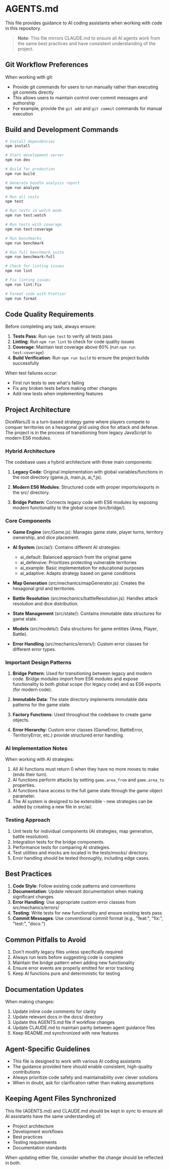 # AGENTS.md

This file provides guidance to AI coding assistants when working with code in this repository.

> **Note**: This file mirrors CLAUDE.md to ensure all AI agents work from the same best practices and have consistent understanding of the project.

## Git Workflow Preferences

When working with git:

- Provide git commands for users to run manually rather than executing git commits directly
- This allows users to maintain control over commit messages and authorship
- For example, provide the `git add` and `git commit` commands for manual execution

## Build and Development Commands

```bash
# Install dependencies
npm install

# Start development server
npm run dev

# Build for production
npm run build

# Generate bundle analysis report
npm run analyze

# Run all tests
npm test

# Run tests in watch mode
npm run test:watch

# Run tests with coverage
npm run test:coverage

# Run benchmarks
npm run benchmark

# Run full benchmark suite
npm run benchmark:full

# Check for linting issues
npm run lint

# Fix linting issues
npm run lint:fix

# Format code with Prettier
npm run format
```

## Code Quality Requirements

Before completing any task, always ensure:

1. **Tests Pass**: Run `npm test` to verify all tests pass
2. **Linting**: Run `npm run lint` to check for code quality issues
3. **Coverage**: Maintain test coverage above 60% (run `npm run test:coverage`)
4. **Build Verification**: Run `npm run build` to ensure the project builds successfully

When test failures occur:

- First run tests to see what's failing
- Fix any broken tests before making other changes
- Add new tests when implementing features

## Project Architecture

DiceWarsJS is a turn-based strategy game where players compete to conquer territories on a hexagonal grid using dice for attack and defense. The project is in the process of transitioning from legacy JavaScript to modern ES6 modules.

### Hybrid Architecture

The codebase uses a hybrid architecture with three main components:

1. **Legacy Code**: Original implementation with global variables/functions in the root directory (game.js, main.js, ai\_\*.js).

2. **Modern ES6 Modules**: Structured code with proper imports/exports in the src/ directory.

3. **Bridge Pattern**: Connects legacy code with ES6 modules by exposing modern functionality to the global scope (src/bridge/).

### Core Components

- **Game Engine** (src/Game.js): Manages game state, player turns, territory ownership, and dice placement.

- **AI System** (src/ai/): Contains different AI strategies:

  - ai_default: Balanced approach from the original game
  - ai_defensive: Prioritizes protecting vulnerable territories
  - ai_example: Basic implementation for educational purposes
  - ai_adaptive: Adapts strategy based on game conditions

- **Map Generation** (src/mechanics/mapGenerator.js): Creates the hexagonal grid and territories.

- **Battle Resolution** (src/mechanics/battleResolution.js): Handles attack resolution and dice distribution.

- **State Management** (src/state/): Contains immutable data structures for game state.

- **Models** (src/models/): Data structures for game entities (Area, Player, Battle).

- **Error Handling** (src/mechanics/errors/): Custom error classes for different error types.

### Important Design Patterns

1. **Bridge Pattern**: Used for transitioning between legacy and modern code. Bridge modules import from ES6 modules and expose functionality to both global scope (for legacy code) and as ES6 exports (for modern code).

2. **Immutable Data**: The state directory implements immutable data patterns for the game state.

3. **Factory Functions**: Used throughout the codebase to create game objects.

4. **Error Hierarchy**: Custom error classes (GameError, BattleError, TerritoryError, etc.) provide structured error handling.

### AI Implementation Notes

When working with AI strategies:

1. All AI functions must return 0 when they have no more moves to make (ends their turn).
2. AI functions perform attacks by setting `game.area_from` and `game.area_to` properties.
3. AI functions have access to the full game state through the game object parameter.
4. The AI system is designed to be extensible - new strategies can be added by creating a new file in src/ai/.

### Testing Approach

1. Unit tests for individual components (AI strategies, map generation, battle resolution).
2. Integration tests for the bridge components.
3. Performance tests for comparing AI strategies.
4. Test utilities and mocks are located in the tests/mocks/ directory.
5. Error handling should be tested thoroughly, including edge cases.

## Best Practices

1. **Code Style**: Follow existing code patterns and conventions
2. **Documentation**: Update relevant documentation when making significant changes
3. **Error Handling**: Use appropriate custom error classes from src/mechanics/errors/
4. **Testing**: Write tests for new functionality and ensure existing tests pass
5. **Commit Messages**: Use conventional commit format (e.g., "feat:", "fix:", "test:", "docs:")

## Common Pitfalls to Avoid

1. Don't modify legacy files unless specifically required
2. Always run tests before suggesting code is complete
3. Maintain the bridge pattern when adding new functionality
4. Ensure error events are properly emitted for error tracking
5. Keep AI functions pure and deterministic for testing

## Documentation Updates

When making changes:

1. Update inline code comments for clarity
2. Update relevant docs in the docs/ directory
3. Update this AGENTS.md file if workflow changes
4. Update CLAUDE.md to maintain parity between agent guidance files
5. Keep README.md synchronized with new features

## Agent-Specific Guidelines

- This file is designed to work with various AI coding assistants
- The guidance provided here should enable consistent, high-quality contributions
- Always prioritize code safety and maintainability over clever solutions
- When in doubt, ask for clarification rather than making assumptions

## Keeping Agent Files Synchronized

This file (AGENTS.md) and CLAUDE.md should be kept in sync to ensure all AI assistants have the same understanding of:

- Project architecture
- Development workflows
- Best practices
- Testing requirements
- Documentation standards

When updating either file, consider whether the change should be reflected in both.
